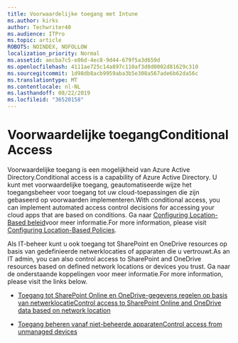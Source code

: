 ```yaml
---
title: Voorwaardelijke toegang met Intune
ms.author: kirks
author: Techwriter40
ms.audience: ITPro
ms.topic: article
ROBOTS: NOINDEX, NOFOLLOW
localization_priority: Normal
ms.assetid: aecba7c5-e86d-4ec8-9d44-679f5a3d659d
ms.openlocfilehash: 4111ae725c14a897c110af3d0d0002d81629c310
ms.sourcegitcommit: 1d98db8acb9959aba3b5e308a567ade6b62da56c
ms.translationtype: MT
ms.contentlocale: nl-NL
ms.lasthandoff: 08/22/2019
ms.locfileid: "36520158"
---
```

# <a name="conditional-access"></a><span data-ttu-id="2268f-102">Voorwaardelijke toegang</span><span class="sxs-lookup"><span data-stu-id="2268f-102">Conditional Access</span></span>

<span data-ttu-id="2268f-103">Voorwaardelijke toegang is een mogelijkheid van Azure Active Directory.</span><span class="sxs-lookup"><span data-stu-id="2268f-103">Conditional access is a capability of Azure Active Directory.</span></span> <span data-ttu-id="2268f-104">U kunt met voorwaardelijke toegang, geautomatiseerde wijze het toegangsbeheer voor toegang tot uw cloud-toepassingen die zijn gebaseerd op voorwaarden implementeren.</span><span class="sxs-lookup"><span data-stu-id="2268f-104">With conditional access, you can implement automated access control decisions for accessing your cloud apps that are based on conditions.</span></span> <span data-ttu-id="2268f-105">Ga naar [Configuring Location-Based beleid](https://docs.microsoft.com/azure/active-directory/conditional-access/overview)voor meer informatie.</span><span class="sxs-lookup"><span data-stu-id="2268f-105">For more information, please visit [Configuring Location-Based Policies](https://docs.microsoft.com/azure/active-directory/conditional-access/overview).</span></span>

<span data-ttu-id="2268f-106">Als IT-beheer kunt u ook toegang tot SharePoint en OneDrive resources op basis van gedefinieerde netwerklocaties of apparaten die u vertrouwt.</span><span class="sxs-lookup"><span data-stu-id="2268f-106">As an IT admin, you can also control access to SharePoint and OneDrive resources based on defined network locations or devices you trust.</span></span> <span data-ttu-id="2268f-107">Ga naar de onderstaande koppelingen voor meer informatie.</span><span class="sxs-lookup"><span data-stu-id="2268f-107">For more information, please visit the links below.</span></span>

- [<span data-ttu-id="2268f-108">Toegang tot SharePoint Online en OneDrive-gegevens regelen op basis van netwerklocatie</span><span class="sxs-lookup"><span data-stu-id="2268f-108">Control access to SharePoint Online and OneDrive data based on network location</span></span>](https://docs.microsoft.com/sharepoint/control-access-based-on-network-location)

- [<span data-ttu-id="2268f-109">Toegang beheren vanaf niet-beheerde apparaten</span><span class="sxs-lookup"><span data-stu-id="2268f-109">Control access from unmanaged devices</span></span>](https://docs.microsoft.com/sharepoint/control-access-from-unmanaged-devices)

